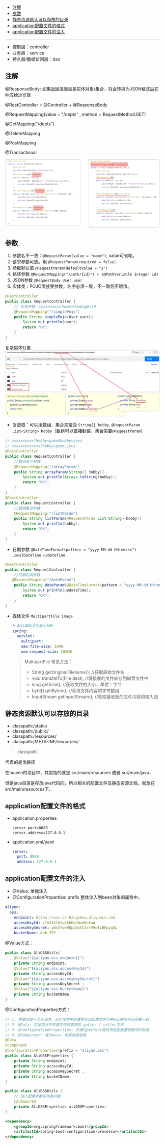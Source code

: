 - [注解](#注解)
- [参数](#参数)
- [静态资源默认可以存放的目录](#静态资源默认可以存放的目录)
- [application配置文件的格式](#application配置文件的格式)
- [application配置文件的注入](#application配置文件的注入)


---


- 控制层：controller
- 业务层：service
- 持久层/数据访问层：dao

## 注解


@ResponseBody: 如果返回值类型是实体对象/集合，将会转换为JSON格式后在响应给浏览器

@RestController = @Controller + @ResponseBody

@RequestMapping(value = "/depts" , method = RequestMethod.GET)

@GetMapping("/depts")

@DeleteMapping

@PostMapping

@Transactional



![alt text](../../images/image-152.png)


## 参数

1. 参数名不一致：`@RequestParam(value = "name")`, value可省略。
2. 请求参数可选。用 `@RequestParam(required = false)`
3. 参数默认值 `@RequestParam(defaultValue = "1")`
4. 路径参数 `@RequestMapping("/path/{id}") + (@PathVariable Integer id)`
5. JSON参数 `@RequestBody User user`
6. 实体类：POJO类接受参数，名字必须一致，不一致则不赋值。

```java
@RestController
public class RequestController {
    // 实体参数：xxxxxxxxxx?name=Tom&age=10
    @RequestMapping("/simplePojo")
    public String simplePojo(User user){
        System.out.println(user);
        return "OK";
    }
}
```
复杂实体对象
![alt text](../../images/image-149.png)

- 复选框：可以用数组、集合来接受 `String[] hobby`, `@RequestParam List<String> hobby`（数组可以直接封装，集合需要`@RequestParam`）
```java
// xxxxxxxxxx?hobby=game&hobby=java
// xxxxxxxxxxxxx?hobby=game,java
@RestController
public class RequestController {
    //数组集合参数
    @RequestMapping("/arrayParam")
    public String arrayParam(String[] hobby){
        System.out.println(Arrays.toString(hobby));
        return "OK";
    }
}
@RestController
public class RequestController {
    //数组集合参数
    @RequestMapping("/listParam")
    public String listParam(@RequestParam List<String> hobby){
        System.out.println(hobby);
        return "OK";
    }
}
```

- 日期参数 `@DateTimeFormat(pattern = "yyyy-MM-dd HH:mm:ss") LocalDateTime updateTime`
 
```java
@RestController
public class RequestController {
    //日期时间参数
   @RequestMapping("/dateParam")
    public String dateParam(@DateTimeFormat(pattern = "yyyy-MM-dd HH:mm:ss") LocalDateTime updateTime){
        System.out.println(updateTime);
        return "OK";
    }
}
```
- 媒体文件 `MultipartFile image`

    ```yml
    # 默认媒体文件最大1MB
    spring:
      servlet:
        multipart:
        max-file-size: 10MB
        max-request-size: 100MB
    ```

    > MultipartFile 常见方法： 
    >
    > - String  getOriginalFilename();  //获取原始文件名
    > - void  transferTo(File dest);     //将接收的文件转存到磁盘文件中
    > - long  getSize();     //获取文件的大小，单位：字节
    > - byte[]  getBytes();    //获取文件内容的字节数组
    > - InputStream  getInputStream();    //获取接收到的文件内容的输入流

## 静态资源默认可以存放的目录

- classpath:/static/
- classpath:/public/
- classpath:/resources/
- classpath:/META-INF/resources/

> classpath：

代表的是类路径

在maven的项目中，其实指的就是 src/main/resources 或者 src/main/java，

但是java目录是存放java代码的，所以相关的配置文件及静态资源文档，就放在 src/main/resources下。

## application配置文件的格式

- application.properties

  ```properties
  server.port=8080
  server.address=127.0.0.1
  ```

- application.yml/yaml 

  ```yml
  server:
    port: 8080
    address: 127.0.0.1
  ```

## application配置文件的注入

- @Value: 单独注入
- @ConfigurationProperties: prefix 整体注入到bean对象的属性中。

```yml
aliyun:
  oss:
    endpoint: https://oss-cn-hangzhou.aliyuncs.com
    accessKeyId: LTAI4GCH1vX6DKqJWxd6nEuW
    accessKeySecret: yBshYweHOpqDuhCArrVHwIiBKpyqSL
    bucketName: web-397
```
@Value方式：
```java
public class AliOSSUtils{
    @Value("${aliyun.oss.endpoint}")
    private String endpoint;
    @Value("${aliyun.oss.accessKeyId}")
    private String accessKeyId;
    @Value("${aliyun.oss.accessKeySecret}")
    private String accessKeySecret ;
    @Value("${aliyun.oss.bucketName}")
    private String bucketName;
}
```
@ConfigurationProperties方式：
```java
// 1. 需要创建一个实现类，且实体类中的属性名和配置文件当中key的名字必须要一致
// 2. @Data: 实体类当中的属性还需要提供 getter / setter方法
// 3. @ConfigurationProperties: 并通过perfect属性来指定配置参数项的前缀
// 4. @Component: 成为bean，供其他类使用
@Data
@Component
@ConfigurationProperties(prefix = "aliyun.oss")
public class AliOSSProperties {
    private String endpoint;
    private String accessKeyId;
    private String accessKeySecret ;
    private String bucketName;
}
```
```java
public class AliOSSUtils {
    // 注入配置参数实体类对象
    @Autowired
    private AliOSSProperties aliOSSProperties;
}
```
```xml
<dependency>
    <groupId>org.springframework.boot</groupId>
    <artifactId>spring-boot-configuration-processor</artifactId>
</dependency>
```